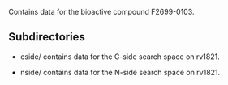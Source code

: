 Contains data for the bioactive compound F2699-0103.

## Subdirectories

- cside/ contains data for the C-side search space on rv1821.

- nside/ contains data for the N-side search space on rv1821.

